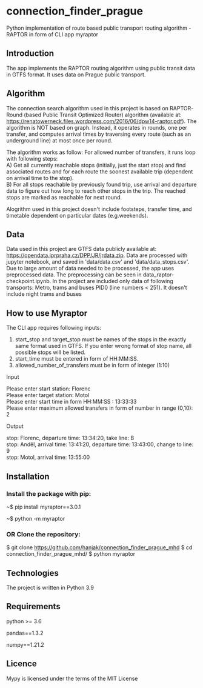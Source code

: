 # connection_finder_prague
Python implementation of route based public transport routing algorithm - RAPTOR in form of CLI app myraptor

## Introduction
The  app implements the RAPTOR routing algorithm using public transit data in GTFS format. It uses data on Prague public transport.

## Algorithm
The connection search algorithm used in this project is based on RAPTOR-Round (based Public Transit Optimized Router) algorithm (available at: https://renatowerneck.files.wordpress.com/2016/06/dpw14-raptor.pdf). The algorithm is NOT based on graph.
Instead, it operates in rounds, one per transfer, and computes arrival times by traversing every route (such as an underground line) at most once per round.

The algorithm works as follow:
For allowed number of transfers, it runs loop with following steps:  
      A) Get all currently reachable stops (initially, just the start stop) and find associated routes and for each route the soonest available trip (dependent on              arrival time to the stop).  
      B) For all stops reachable by previously found trip, use arrival and departure data to figure out how long to reach other stops in the trip. The reached stops             are marked as reachable for next round.  

Alogrithm used in this project doesn't include footsteps, transfer time, and timetable dependent on particular dates (e.g.weekends).

## Data
Data used in this project are GTFS data publicly available at: https://opendata.iprpraha.cz/DPP/JR/jrdata.zip. Data are processed with jupyter notebook, and saved in 'data/data.csv' and 'data/data_stops.csv'. Due to large amount of data needed to be processed, the app uses preprocessed data. The preprocessing can be seen in 
data_raptor-checkpoint.ipynb.
In the project are included only data of following transports: Metro, trams and buses PID0 (line numbers < 251). It doesn't include night trams and buses

## How to use Myraptor
The CLI app requires following inputs:
1) start_stop and target_stop must be names of the stops in the exactly same format used in GTFS. If you enter wrong format of stop name, all possible stops will be listed. 
2) start_time must be entered in form of HH:MM:SS. 
3) allowed_number_of_transfers must be in form of integer (1:10)

Input

Please enter start station: Florenc  
Please enter target station: Motol  
Please enter start time in form HH:MM:SS   :   13:33:33  
Please enter maximum allowed transfers in form of number in range (0,10): 2  

Output

stop: Florenc,  departure time: 13:34:20,  take line: B  
stop: Anděl,  arrival time: 13:41:20,  departure time: 13:43:00,  change to line: 9  
stop: Motol,  arrival time: 13:55:00  

## Installation

### Install the package with pip:

~$ pip install myraptor==3.0.1

~$ python -m myraptor

### OR Clone the repository:
$ git clone https://github.com/hanjak/connection_finder_prague_mhd
$ cd connection_finder_prague_mhd/
$ python myraptor

## Technologies
The project is written in Python 3.9

## Requirements
python >= 3.6

pandas==1.3.2

numpy==1.21.2

## Licence
Mypy is licensed under the terms of the MIT License 
